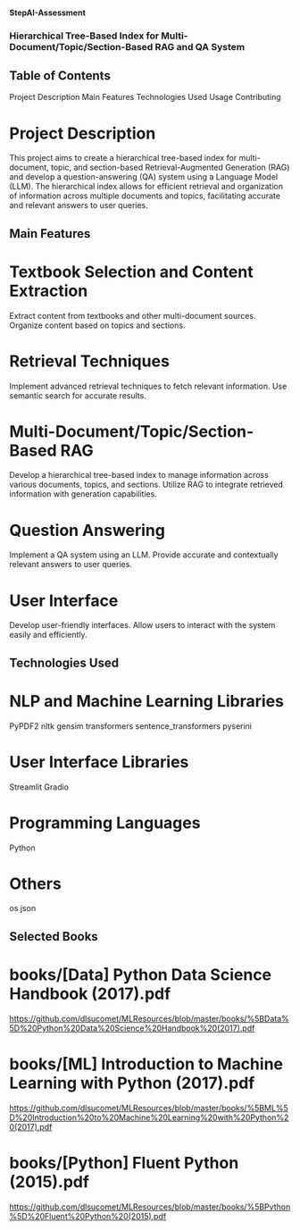 #### StepAI-Assessment
### Hierarchical Tree-Based Index for Multi-Document/Topic/Section-Based RAG and QA System
## Table of Contents
Project Description
Main Features
Technologies Used
Usage
Contributing
# Project Description
This project aims to create a hierarchical tree-based index for multi-document, topic, and section-based Retrieval-Augmented Generation (RAG) and develop a question-answering (QA) system using a Language Model (LLM). The hierarchical index allows for efficient retrieval and organization of information across multiple documents and topics, facilitating accurate and relevant answers to user queries.

## Main Features
# Textbook Selection and Content Extraction

Extract content from textbooks and other multi-document sources.
Organize content based on topics and sections.
# Retrieval Techniques

Implement advanced retrieval techniques to fetch relevant information.
Use semantic search for accurate results.
# Multi-Document/Topic/Section-Based RAG

Develop a hierarchical tree-based index to manage information across various documents, topics, and sections.
Utilize RAG to integrate retrieved information with generation capabilities.
# Question Answering

Implement a QA system using an LLM.
Provide accurate and contextually relevant answers to user queries.
# User Interface

Develop user-friendly interfaces.
Allow users to interact with the system easily and efficiently.
## Technologies Used
# NLP and Machine Learning Libraries

PyPDF2
nltk
gensim
transformers
sentence_transformers
pyserini
# User Interface Libraries
Streamlit
Gradio
# Programming Languages

Python
# Others

os
json
## Selected Books
# books/[Data] Python Data Science Handbook (2017).pdf
https://github.com/dlsucomet/MLResources/blob/master/books/%5BData%5D%20Python%20Data%20Science%20Handbook%20(2017).pdf
# books/[ML] Introduction to Machine Learning with Python (2017).pdf
https://github.com/dlsucomet/MLResources/blob/master/books/%5BML%5D%20Introduction%20to%20Machine%20Learning%20with%20Python%20(2017).pdf
# books/[Python] Fluent Python (2015).pdf
https://github.com/dlsucomet/MLResources/blob/master/books/%5BPython%5D%20Fluent%20Python%20(2015).pdf
